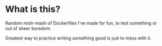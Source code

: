 # What is this?

Random mish-mash of Dockerfiles I've made for fun, to test something or out of sheer boredom.

Greatest way to practice writing something good is just to mess with it.
